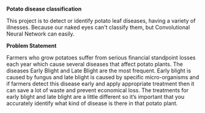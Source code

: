 **Potato disease classification**

This project is to detect or identify potato leaf diseases, having a variety of illnesses. Because our naked eyes can't classify them, but Convolutional Neural Network can easily.

**Problem Statement**

Farmers who grow potatoes suffer from serious financial standpoint losses each year which cause several diseases that affect potato plants. The diseases Early Blight and Late Blight are the most frequent. Early blight is caused by fungus and late blight is caused by specific micro-organisms and if farmers detect this disease early and apply appropriate treatment then it can save a lot of waste and prevent economical loss. The treatments for early blight and late blight are a little different so it’s important that you accurately identify what kind of disease is there in that potato plant.

